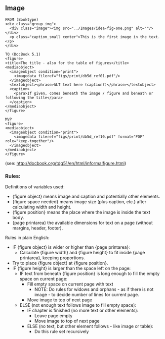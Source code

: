 ## Image
```
FROM (Booktype)
<div class="group_img">
  <div class="image"><img src="../Images/idea-fig-one.png" alt=""/></div>
  <p class="caption_small center">This is the first image in the text.</p>
</div>

TO (DocBook 5.1)
<figure>
<title>The title - also for the table of figures</title>
<mediaobject>
  <imageobject condition="print">
    <imagedata fileref="figs/print/db5d_ref01.pdf"/>
  </imageobject>
  <textobject><phrase>ALT text here (caption?)</phrase></textobject>
  <caption>
    <para>If given, comes beneath the image / figure and beneath or following the title</para>
  </caption>
</mediaobject>
</figure>

MVP
<figure>
<mediaobject>
  <imageobject condition="print">
    <imagedata fileref="figs/print/db5d_ref10.pdf" format="PDF" role="keep-together"/>
  </imageobject>
</mediaobject>
</figure>
```
(see: http://docbook.org/tdg51/en/html/informalfigure.html)

### Rules:

Definitions of variables used:
* {figure object} means image and caption and potentially other elements.
* {figure space needed} means image size (plus caption, etc.) after calculating width and height.
* {figure position} means the place where the image is inside the text body.
* {page printarea} the available dimensions for text on a page (without margins, header, footer).

Rules in plain English:
* IF {figure object} is wider or higher than {page printarea}:
  * Calculate {figure width} and {figure height} to fit inside {page printarea}, keeping proportions. 
* Try to place {figure object} at {figure position}.
* IF {figure height} is larger than the space left on the page:
  * IF text from beneath {figure position} is long enough to fill the empty space on current page:
    * Fill empty space on current page with text
      * NOTE: Do rules for widows and orphans - as if there is not image - to decide number of lines for current page.
    * Move image to top of next page
  * ELSE (not enough text follows image to fill empty space):
    * IF chapter is finished (no more text or other elements):
      * Leave page empty
      * Move image to top of next page
    * ELSE (no text, but other element follows - like image or table):
      * Do this rule set recursively
